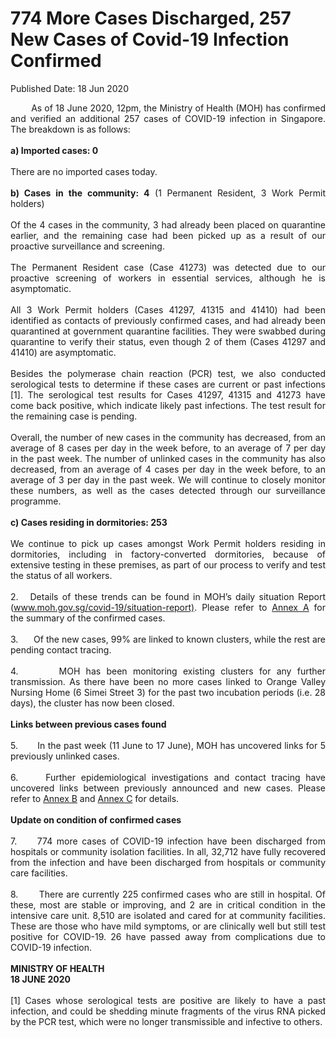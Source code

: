 <html>
    <meta http-equiv="Content-Type" content="text/html; charset=utf-8"/>
    <meta charset="utf-8"/>
    <title>774 More Cases Discharged, 257 New Cases of Covid-19 Infection Confirmed </title>
    <body><h1>774 More Cases Discharged, 257 New Cases of Covid-19 Infection Confirmed </h1>
    <p>Published Date: 18 Jun 2020</p> <p style="text-align: justify;">&nbsp; &nbsp; &nbsp; &nbsp; As of 18 June 2020, 12pm, the Ministry of Health (MOH) has confirmed and verified an additional 257 cases of COVID-19 infection in Singapore. The breakdown is as follows:&nbsp;<br><br><strong>a) Imported cases: 0<br></strong><br>There are no imported cases today.&nbsp;&nbsp;<br><br><strong>b) Cases in the community: 4</strong> (1 Permanent Resident, 3 Work Permit holders)<br><br>Of the 4 cases in the community, 3 had already been placed on quarantine earlier, and the remaining case had been picked up as a result of our proactive surveillance and screening.<br><br>The Permanent Resident case (Case 41273) was detected due to our proactive screening of workers in essential services, although he is asymptomatic.&nbsp;<br><br>All 3 Work Permit holders (Cases 41297, 41315 and 41410) had been identified as contacts of previously confirmed cases, and had already been quarantined at government quarantine facilities. They were swabbed during quarantine to verify their status, even though 2 of them (Cases 41297 and 41410) are asymptomatic.&nbsp;<br><br>Besides the polymerase chain reaction (PCR) test, we also conducted serological tests to determine if these cases are current or past infections [1]. The serological test results for Cases 41297, 41315 and 41273 have come back positive, which indicate likely past infections. The test result for the remaining case is pending.&nbsp;<br><br>Overall, the number of new cases in the community has decreased, from an average of 8 cases per day in the week before, to an average of 7 per day in the past week. The number of unlinked cases in the community has also decreased, from an average of 4 cases per day in the week before, to an average of 3 per day in the past week. We will continue to closely monitor these numbers, as well as the cases detected through our surveillance programme.<br><br><strong>c) Cases residing in dormitories: 253<br></strong><br>We continue to pick up cases amongst Work Permit holders residing in dormitories, including in factory-converted dormitories, because of extensive testing in these premises, as part of our process to verify and test the status of all workers.&nbsp;<br><br>2.&nbsp; &nbsp;Details of these trends can be found in MOH’s daily situation Report (<a href="http://www.moh.gov.sg/covid-19/situation-report)" title="" class="" target="">www.moh.gov.sg/covid-19/situation-report)</a>. Please refer to <a href="/docs/librariesprovider5/default-document-library/annex-a9aa02538d5c34b5b8ca31d345ea043c5.pdf?sfvrsn=3b1f317c_0" title="Annex A">Annex A</a>&nbsp;for the summary of the confirmed cases.&nbsp;<br><br>3.&nbsp; &nbsp; &nbsp; Of the new cases, 99% are linked to known clusters, while the rest are pending contact tracing.&nbsp;<br><br>4.&nbsp; &nbsp; &nbsp; &nbsp;MOH has been monitoring existing clusters for any further transmission. As there have been no more cases linked to Orange Valley Nursing Home (6 Simei Street 3) for the past two incubation periods (i.e. 28 days), the cluster has now been closed.<br><br><strong>Links between previous cases found<br></strong><br>5.&nbsp; &nbsp; &nbsp; &nbsp;In the past week (11 June to 17 June), MOH has uncovered links for 5 previously unlinked cases.&nbsp;<br><br>6.&nbsp; &nbsp; &nbsp;Further epidemiological investigations and contact tracing have uncovered links between previously announced and new cases. Please refer to <a href="/docs/librariesprovider5/default-document-library/annex-baabfea68a97f4c6991c4c1d85d3210a9.pdf?sfvrsn=19931d64_0" title="Annex B">Annex B</a>&nbsp;and <a href="/docs/librariesprovider5/default-document-library/annex-cee7d5a36c9e14f7e869673a808362142.pdf?sfvrsn=940ed55d_0" title="Annex C">Annex C</a>&nbsp;for details.<br><br><strong>Update on condition of confirmed cases<br></strong><br>7.&nbsp; &nbsp; &nbsp;774 more cases of COVID-19 infection have been discharged from hospitals or community isolation facilities. In all, 32,712 have fully recovered from the infection and have been discharged from hospitals or community care facilities.&nbsp;<br><br>8.&nbsp; &nbsp; &nbsp; &nbsp;There are currently 225 confirmed cases who are still in hospital. Of these, most are stable or improving, and 2 are in critical condition in the intensive care unit. 8,510 are isolated and cared for at community facilities. These are those who have mild symptoms, or are clinically well but still test positive for COVID-19. 26 have passed away from complications due to COVID-19 infection.&nbsp;<br><br><strong>MINISTRY OF HEALTH<br>18 JUNE 2020<br><br></strong>[1] Cases whose serological tests are positive are likely to have a past infection, and could be shedding minute fragments of the virus RNA picked by the PCR test, which were no longer transmissible and infective to others.</p></body>
</html>